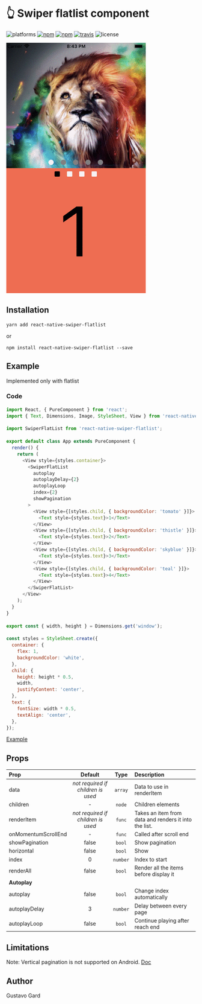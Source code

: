 # :point_up_2: Swiper flatlist component

![platforms](https://img.shields.io/badge/platforms-Android%20|%20iOS-brightgreen.svg)
[![npm](https://img.shields.io/npm/v/react-native-swiper-flatlist.svg)](https://www.npmjs.com/package/react-native-swiper-flatlist)
[![npm](https://img.shields.io/npm/dm/react-native-swiper-flatlist.svg)](https://www.npmjs.com/package/react-native-swiper-flatlist)
[![travis](https://travis-ci.org/gusgard/react-native-swiper-flatlist.svg?branch=master)](https://travis-ci.org/gusgard/react-native-swiper-flatlist)
![license](https://img.shields.io/npm/l/react-native-swiper-flatlist.svg)

![Demo](./demo.gif)

## Installation

```
yarn add react-native-swiper-flatlist
```

or

```
npm install react-native-swiper-flatlist --save
```

<!-- ### Expo

[Example](https://snack.expo.io/@gusgard/react-native-grid-list) -->

## Example

Implemented only with flatlist

### Code

```js
import React, { PureComponent } from 'react';
import { Text, Dimensions, Image, StyleSheet, View } from 'react-native';

import SwiperFlatList from 'react-native-swiper-flatlist';

export default class App extends PureComponent {
  render() {
    return (
      <View style={styles.container}>
        <SwiperFlatList
          autoplay
          autoplayDelay={2}
          autoplayLoop
          index={2}
          showPagination
        >
          <View style={[styles.child, { backgroundColor: 'tomato' }]}>
            <Text style={styles.text}>1</Text>
          </View>
          <View style={[styles.child, { backgroundColor: 'thistle' }]}>
            <Text style={styles.text}>2</Text>
          </View>
          <View style={[styles.child, { backgroundColor: 'skyblue' }]}>
            <Text style={styles.text}>3</Text>
          </View>
          <View style={[styles.child, { backgroundColor: 'teal' }]}>
            <Text style={styles.text}>4</Text>
          </View>
        </SwiperFlatList>
      </View>
    );
  }
}

export const { width, height } = Dimensions.get('window');

const styles = StyleSheet.create({
  container: {
    flex: 1,
    backgroundColor: 'white',
  },
  child: {
    height: height * 0.5,
    width,
    justifyContent: 'center',
  },
  text: {
    fontSize: width * 0.5,
    textAlign: 'center',
  },
});
```

[Example](./example/README.md)

## Props

| Prop                |              Default               |   Type   | Description                                           |
| :------------------ | :--------------------------------: | :------: | :---------------------------------------------------- |
| data                | _not required if children is used_ | `array`  | Data to use in renderItem                             |
| children            |                 -                  |  `node`  | Children elements                                     |
| renderItem          | _not required if children is used_ |  `func`  | Takes an item from data and renders it into the list. |
| onMomentumScrollEnd |                 -                  |  `func`  | Called after scroll end                               |
| showPagination      |               false                |  `bool`  | Show pagination                                       |
| horizontal          |               false                |  `bool`  | Show                                                  |
| index               |                 0                  | `number` | Index to start                                        |
| renderAll           |               false                |  `bool`  | Render all the items before display it                |
| **Autoplay**        |
| autoplay            |               false                |  `bool`  | Change index automatically                            |
| autoplayDelay       |                 3                  | `number` | Delay between every page                              |
| autoplayLoop        |               false                |  `bool`  | Continue playing after reach end                      |

<!-- paginationActiveColor: PropTypes.string,
paginationColor: PropTypes.string,
autoplayDirection: PropTypes.bool.isRequired,  -->

## Limitations

Note: Vertical pagination is not supported on Android.
[Doc](https://github.com/facebook/react-native/blob/a48da14800013659e115bf2b58e31aa396e678e5/Libraries/Components/ScrollView/ScrollView.js#L274)

## Author

Gustavo Gard
